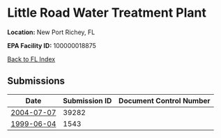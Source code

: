 # Little Road Water Treatment Plant

**Location:** New Port Richey, FL

**EPA Facility ID:** 100000018875

[Back to FL Index](../../index.md)

## Submissions

| Date | Submission ID | Document Control Number |
|------|--------------|-------------------------|
| [2004-07-07](submissions/39282.md) | 39282 |  |
| [1999-06-04](submissions/1543.md) | 1543 |  |
